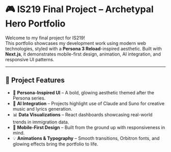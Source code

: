 # 🎮 IS219 Final Project – Archetypal Hero Portfolio

Welcome to my final project for IS219!  
This portfolio showcases my development work using modern web technologies, styled with a **Persona 3 Reload**-inspired aesthetic. Built with **Next.js**, it demonstrates mobile-first design, animation, AI integration, and responsive UI patterns.

---

## 🌟 Project Features

- 🎨 **Persona-Inspired UI** – A bold, glowing aesthetic themed after the Persona series.
- 🧠 **AI Integration** – Projects highlight use of Claude and Suno for creative music and lyrics generation.
- 📊 **Data Visualizations** – React dashboards showcasing real-world trends in immigration data.
- 📱 **Mobile-First Design** – Built from the ground up with responsiveness in mind.
- 💡 **Animations & Typography** – Smooth transitions, Orbitron fonts, and glowing effects bring the portfolio to life.
